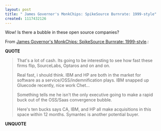 ```yaml
---
layout: post
title: " James Governor's MonkChips: SpikeSource Burnrate: 1999-style"
created: 1117432126
---
```

<p>Wow! Is there a bubble in these open source companies?
</p>
<p>From <a href="http://www.redmonk.com/jgovernor/archives/000715.html">James Governor's MonkChips: SpikeSource Burnrate: 1999-style</a>.:</p>
<p><b>QUOTE</b></p><blockquote><p>That's a lot of cash. Its going to be interesting to see how fast these firms flip, SourceLabs, Optaros and on and on.</p>

<p>Real fast, i should think. IBM and HP are both in the market for software as a service/OSS/indemnification plays. IBM snapped up Gluecode recently, nice work Chet...
</p>
<p>Something tells me he isn't the only executive going to make a rapid buck out of the OSS/Saas convergence bubble.
</p>
<p>Here's ten bucks says CA, IBM, and HP all make acquisitions in this space within 12 months. Symantec is another potential buyer.</p></blockquote><p><b>UNQUOTE</b></p>



